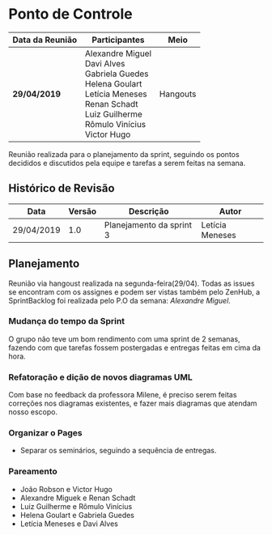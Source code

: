 # Ponto de Controle

| Data da Reunião | Participantes | Meio |
| --- | --- | --- |
| **29/04/2019** | Alexandre Miguel <br> Davi Alves <br> Gabriela Guedes <br> Helena Goulart <br> Letícia Meneses <br> Renan Schadt <br> Luiz Guilherme <br> Rômulo Vinícius <br> Victor Hugo | Hangouts |

  Reunião realizada para o planejamento da sprint, seguindo os pontos decididos e discutidos pela equipe e tarefas a serem feitas na semana.

## Histórico de Revisão

  | Data | Versão | Descrição | Autor |
  |---|---|---|---|
  | 29/04/2019 | 1.0 | Planejamento da sprint 3 | Letícia Meneses |

## Planejamento
Reunião via hangoust realizada na segunda-feira(29/04). Todas as issues se encontram com os assignes e podem ser vistas também pelo ZenHub, a SprintBacklog foi realizada pelo P.O da semana: *Alexandre Miguel*.

### Mudança do tempo da Sprint
O grupo não teve um bom rendimento com uma sprint de 2 semanas, fazendo com que tarefas fossem postergadas e entregas feitas em cima da hora.

### Refatoração e dição de novos diagramas UML
Com base no feedback da professora Milene, é preciso serem feitas correções nos diagramas existentes, e fazer mais diagramas que atendam nosso escopo.

### Organizar o Pages
- Separar os seminários, seguindo a sequência de entregas.


### Pareamento

  * João Robson e Victor Hugo
  * Alexandre Miguek e Renan Schadt
  * Luiz Guilherme e Rômulo Vinícius
  * Helena Goulart e Gabriela Guedes
  * Letícia Meneses e Davi Alves
